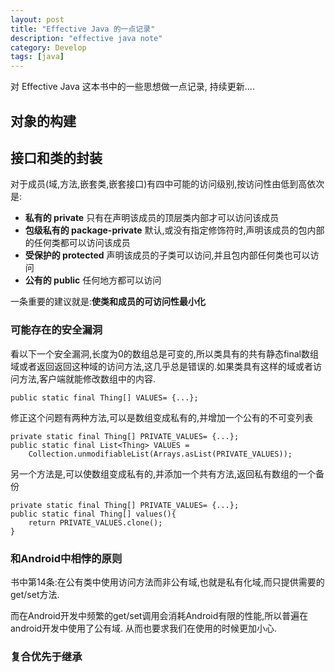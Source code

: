 ```yaml
---
layout: post
title: "Effective Java 的一点记录"
description: "effective java note"
category: Develop
tags: [java]
---
```


对 Effective Java 这本书中的一些思想做一点记录, 持续更新....

## 对象的构建

## 接口和类的封装
对于成员(域,方法,嵌套类,嵌套接口)有四中可能的访问级别,按访问性由低到高依次是:

- **私有的 private** 只有在声明该成员的顶层类内部才可以访问该成员
- **包级私有的 package-private** 默认,或没有指定修饰符时,声明该成员的包内部的任何类都可以访问该成员
- **受保护的 protected** 声明该成员的子类可以访问,并且包内部任何类也可以访问
- **公有的 public** 任何地方都可以访问

一条重要的建议就是:**使类和成员的可访问性最小化**

### 可能存在的安全漏洞

看以下一个安全漏洞,长度为0的数组总是可变的,所以类具有的共有静态final数组域或者返回返回这种域的访问方法,这几乎总是错误的.如果类具有这样的域或者访问方法,客户端就能修改数组中的内容.

	public static final Thing[] VALUES= {...};

修正这个问题有两种方法,可以是数组变成私有的,并增加一个公有的不可变列表

	private static final Thing[] PRIVATE_VALUES= {...};
	public static final List<Thing> VALUES =
		Collection.unmodifiableList(Arrays.asList(PRIVATE_VALUES));

另一个方法是,可以使数组变成私有的,并添加一个共有方法,返回私有数组的一个备份

	private static final Thing[] PRIVATE_VALUES= {...};
	public static final Thing[] values(){
		return PRIVATE_VALUES.clone();
	}

### 和Android中相悖的原则
书中第14条:在公有类中使用访问方法而非公有域,也就是私有化域,而只提供需要的get/set方法.

而在Android开发中频繁的get/set调用会消耗Android有限的性能,所以普遍在android开发中使用了公有域. 从而也要求我们在使用的时候更加小心.

### 复合优先于继承
